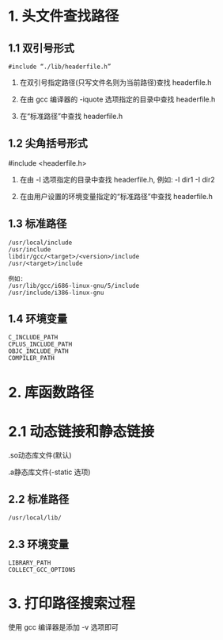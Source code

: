 # 1. 头文件查找路径

## 1.1 双引号形式

`#include “./lib/headerfile.h”`

1. 在双引号指定路径(只写文件名则为当前路径)查找 headerfile.h

2. 在由 gcc 编译器的 -iquote 选项指定的目录中查找 headerfile.h

3. 在“标准路径”中查找 headerfile.h

## 1.2 尖角括号形式

#include <headerfile.h>

1. 在由 -I 选项指定的目录中查找 headerfile.h, 例如: -I dir1 -I dir2 

2. 在由用户设置的环境变量指定的“标准路径”中查找 headerfile.h 

## 1.3 标准路径

```
/usr/local/include
/usr/include 
libdir/gcc/<target>/<version>/include 
/usr/<target>/include 

例如:
/usr/lib/gcc/i686-linux-gnu/5/include
/usr/include/i386-linux-gnu
```

## 1.4 环境变量

```
C_INCLUDE_PATH
CPLUS_INCLUDE_PATH
OBJC_INCLUDE_PATH
COMPILER_PATH
```

# 2. 库函数路径

# 2.1 动态链接和静态链接

.so动态库文件(默认)

.a静态库文件(-static 选项)

## 2.2 标准路径

`/usr/local/lib/`

## 2.3 环境变量

```
LIBRARY_PATH
COLLECT_GCC_OPTIONS
```

# 3. 打印路径搜索过程

使用 gcc 编译器是添加 -v 选项即可
